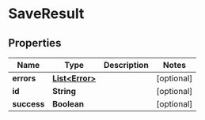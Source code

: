 
# SaveResult

## Properties
Name | Type | Description | Notes
------------ | ------------- | ------------- | -------------
**errors** | [**List&lt;Error&gt;**](Error.md) |  |  [optional]
**id** | **String** |  |  [optional]
**success** | **Boolean** |  |  [optional]



